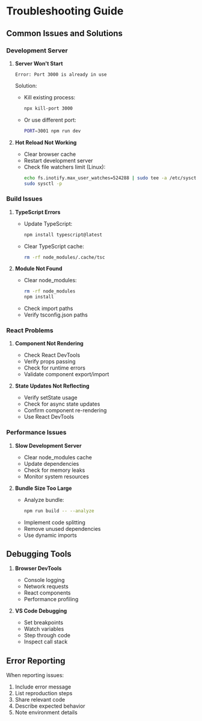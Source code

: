 # Troubleshooting Guide

## Common Issues and Solutions

### Development Server
1. **Server Won't Start**
   ```
   Error: Port 3000 is already in use
   ```
   Solution:
   - Kill existing process:
     ```bash
     npx kill-port 3000
     ```
   - Or use different port:
     ```bash
     PORT=3001 npm run dev
     ```

2. **Hot Reload Not Working**
   - Clear browser cache
   - Restart development server
   - Check file watchers limit (Linux):
     ```bash
     echo fs.inotify.max_user_watches=524288 | sudo tee -a /etc/sysctl.conf
     sudo sysctl -p
     ```

### Build Issues
1. **TypeScript Errors**
   - Update TypeScript:
     ```bash
     npm install typescript@latest
     ```
   - Clear TypeScript cache:
     ```bash
     rm -rf node_modules/.cache/tsc
     ```

2. **Module Not Found**
   - Clear node_modules:
     ```bash
     rm -rf node_modules
     npm install
     ```
   - Check import paths
   - Verify tsconfig.json paths

### React Problems
1. **Component Not Rendering**
   - Check React DevTools
   - Verify props passing
   - Check for runtime errors
   - Validate component export/import

2. **State Updates Not Reflecting**
   - Verify setState usage
   - Check for async state updates
   - Confirm component re-rendering
   - Use React DevTools

### Performance Issues
1. **Slow Development Server**
   - Clear node_modules cache
   - Update dependencies
   - Check for memory leaks
   - Monitor system resources

2. **Bundle Size Too Large**
   - Analyze bundle:
     ```bash
     npm run build -- --analyze
     ```
   - Implement code splitting
   - Remove unused dependencies
   - Use dynamic imports

## Debugging Tools
1. **Browser DevTools**
   - Console logging
   - Network requests
   - React components
   - Performance profiling

2. **VS Code Debugging**
   - Set breakpoints
   - Watch variables
   - Step through code
   - Inspect call stack

## Error Reporting
When reporting issues:
1. Include error message
2. List reproduction steps
3. Share relevant code
4. Describe expected behavior
5. Note environment details